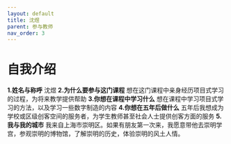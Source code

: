 ```yaml
---
layout: default
title: 沈煜
parent: 参与教师
nav_order: 3
---
```


# 自我介绍
 **1.姓名与称呼**
沈煜
**2.为什么要参与这门课程**
想在这门课程中亲身经历项目式学习的过程，为将来教学提供帮助
**3.你想在课程中学习什么**
想在课程中学习项目式学习的方法，以及学习一些数字制造的内容
**4.你想在五年后做什么**
五年后我想成为学校或区级创客空间的服务者，为学生教师甚至社会人士提供创客方面的服务
**5.我与我的城市**
我来自上海市崇明区。如果有朋友第一次来，我愿意带他去崇明学宫，参观崇明的博物馆，了解崇明的历史，体验崇明的风土人情。
